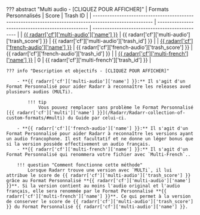 ??? abstract "Multi audio - [CLIQUEZ POUR AFFICHER]"
    | Formats Personnalisés                                                                                   | Score                                             | Trash ID                                       |
    | ------------------------------------------------------------------------------------------------------- | ------------------------------------------------- | ---------------------------------------------- |
    | [{{ radarr['cf']['multi-audio']['name'] }}](/Radarr/Radarr-collection-of-custom-formats/#multi-audio)   | {{ radarr['cf']['multi-audio']['trash_score'] }}  | {{ radarr['cf']['multi-audio']['trash_id'] }}  |
    | [{{ radarr['cf']['french-audio']['name'] }}](/Radarr/Radarr-collection-of-custom-formats/#french-audio) | {{ radarr['cf']['french-audio']['trash_score'] }} | {{ radarr['cf']['french-audio']['trash_id'] }} |
    | [{{ radarr['cf']['multi-french']['name'] }}](/Radarr/Radarr-collection-of-custom-formats/#multi-french) | 0                                                 | {{ radarr['cf']['multi-french']['trash_id'] }} |

    ??? info "Description et objectifs - [CLIQUEZ POUR AFFICHER]"

        - **{{ radarr['cf']['multi-audio']['name'] }}:** Il s'agit d'un Format Personnalisé pour aider Radarr à reconnaître les releases aved plusieurs audios (MULTi).

            !!! tip
                Vous pouvez remplacer sans problème le Format Personnalisé [{{ radarr['cf']['multi']['name'] }}](/Radarr/Radarr-collection-of-custom-formats/#multi) du Guide par celui-ci.

        - **{{ radarr['cf']['french-audio']['name'] }}:** Il s'agit d'un Format Personnalisé pour aider Radarr à reconnaître les versions ayant un audio francophone. Il est facultatif et ne donne un léger bonus que si la version possède effectivement un audio français.
        - **{{ radarr['cf']['multi-french']['name'] }}:** Il s'agit d'un Format Personnalisé qui renommera votre fichier avec `Multi-French`..

        !!! question "Comment fonctionne cette méthode"
            Lorsque Radarr trouve une version avec `MULTi`, il lui attribue le score de {{ radarr['cf']['multi-audio']['trash_score'] }} grâce au Format Personnalisé **{{ radarr['cf']['multi-audio']['name'] }}**. Si la version contient au moins l'audio original et l'audio français, elle sera renommée par le Format Personnalisé **{{ radarr['cf']['multi-french']['name'] }}**. Ce qui permet à la version de conserver le score de {{ radarr['cf']['multi-audio']['trash_score'] }} du Format Personnalisé {{ radarr['cf']['multi-audio']['name'] }}.

